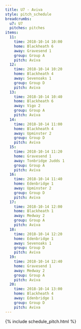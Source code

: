 ```yaml
---
title: U7 - Aviva
style: pitch_schedule
breadcrumbs:
  u7: U7
  pitches: pitches
items:
  11:
    time: 2018-10-14 10:00
    home: Blackheath 6
    away: Gravesend 1
    group: Group A
    pitch: Aviva
  12:
    time: 2018-10-14 10:20
    home: Blackheath 4
    away: Sevenoaks 1
    group: Group D
    pitch: Aviva
  13:
    time: 2018-10-14 10:40
    home: Blackheath 6
    away: Vigo 2
    group: Group A
    pitch: Aviva
  14:
    time: 2018-10-14 11:00
    home: Blackheath 4
    away: Upminster 2
    group: Group D
    pitch: Aviva
  15:
    time: 2018-10-14 11:20
    home: Gravesend 1
    away: Tonbridge Judds 1
    group: Group A
    pitch: Aviva
  16:
    time: 2018-10-14 11:40
    home: Edenbridge 1
    away: Upminster 2
    group: Group D
    pitch: Aviva
  17:
    time: 2018-10-14 12:00
    home: Blackheath 1
    away: Medway 2
    group: Group A
    pitch: Aviva
  18:
    time: 2018-10-14 12:20
    home: Edenbridge 1
    away: Sevenoaks 1
    group: Group D
    pitch: Aviva
  19:
    time: 2018-10-14 12:40
    home: Gravesend 1
    away: Medway 2
    group: Group A
    pitch: Aviva
  20:
    time: 2018-10-14 13:00
    home: Blackheath 4
    away: Edenbridge 1
    group: Group D
    pitch: Aviva
---
```


{% include schedule_pitch.html %}

